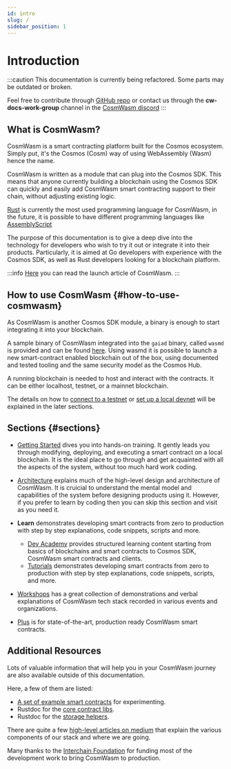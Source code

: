 ```yaml
---
id: intro
slug: /
sidebar_position: 1
---
```


# Introduction

:::caution
This documentation is currently being refactored. Some parts may be outdated or broken.

Feel free to contribute through [GitHub repo](https://github.com/InterWasm/docs) or contact us through the **cw-docs-work-group** channel in the [CosmWasm discord](https://discord.gg/ksZw5ReW)
:::

## What is CosmWasm?

CosmWasm is a smart contracting platform built for the Cosmos ecosystem. Simply put, it's the Cosmos (Cosm) way of using WebAssembly (Wasm) hence the name.  

CosmWasm is written as a module that can plug into the Cosmos SDK. This means that anyone currently building a blockchain using the Cosmos SDK can quickly and easily add CosmWasm smart contracting support to their chain, without adjusting existing logic.

[Rust](https://www.rust-lang.org/) is currently the most used programming language for CosmWasm, in the future, it is possible to have different programming languages like [AssemblyScript](https://www.assemblyscript.org/)

The purpose of this documentation is to give a deep dive into the technology for developers who wish to try it out or
integrate it into their products. Particularly, it is aimed at Go developers with experience with the Cosmos SDK, as well
as Rust developers looking for a blockchain platform.

:::info
[Here](https://blog.cosmos.network/announcing-the-launch-of-cosmwasm-cc426ab88e12) you can read the launch article of CosmWasm.
:::

## How to use CosmWasm {#how-to-use-cosmwasm}

As CosmWasm is another Cosmos SDK module, a binary is enough to start integrating it into your blockchain.

A sample binary of CosmWasm integrated into the `gaiad` binary, called
`wasmd` is provided and can be found [here](https://github.com/CosmWasm/wasmd). Using wasmd it is possible to launch a new smart-contract enabled blockchain out of the box,
using documented and tested tooling and the same security model as the Cosmos Hub.

A running blockchain is needed to host and interact with the contracts. It can be either localhost, testnet, or a mainnet blockchain.

The details on how to [connect to a testnet](/02-getting-started/03-setting-env.md#setting-up-environment)
or [set up a local devnet](/02-getting-started/03-setting-env.md#run-local-node-optional) will be explained in the later sections.

## Sections {#sections}

* [Getting Started](02-getting-started/01-intro.md) dives you into hands-on training. It gently leads you through
  modifying, deploying, and executing a smart contract on a local blockchain. It is the ideal place to go through and
  get acquainted with all the aspects of the system, without too much hard work coding.

* [Architecture](03-architecture/01-multichain.md) explains much of the high-level design and architecture of
  CosmWasm. It is cruicial to understand the mental model and capabilities of the
  system before designing products using it. However, if you prefer to learn by coding then you can skip this section and visit as you need it.

* **Learn** demonstrates developing smart contracts from zero to production with step
  by step explanations, code snippets, scripts and more.
  * [Dev Academy](/dev-academy/intro) provides structured learning content starting from basics of blockchains and smart contracts to Cosmos SDK, CosmWasm smart contracts and clients.
  * [Tutorials](/tutorials/hijack-escrow/intro) demonstrates developing smart contracts from zero to production with step by step explanations, code snippets, scripts, and more.
  
* [Workshops](/tutorials/videos-workshops) has a great collection of demonstrations and verbal explanations of CosmWasm
  tech stack recorded in various events and organizations.

* [Plus](/cw-plus/0.9.0/overview) is for state-of-the-art, production ready CosmWasm smart contracts.

## Additional Resources

Lots of valuable information that will help you in your CosmWasm journey are also available outside of this documentation. 

Here, a few of them are listed:

* [A set of example smart contracts](https://github.com/CosmWasm/cw-examples) for experimenting.
* Rustdoc for the [core contract libs](https://docs.rs/cosmwasm-std/latest/cosmwasm_std/index.html).
* Rustdoc for the [storage helpers](https://docs.rs/cosmwasm-storage/latest/cosmwasm_storage/index.html).

There are quite a few [high-level articles on medium](https://medium.com/confio) that explain the various components of
our stack and where we are going.

Many thanks to the [Interchain Foundation](https://interchain.io/) for funding most of the development work to bring
CosmWasm to production.
